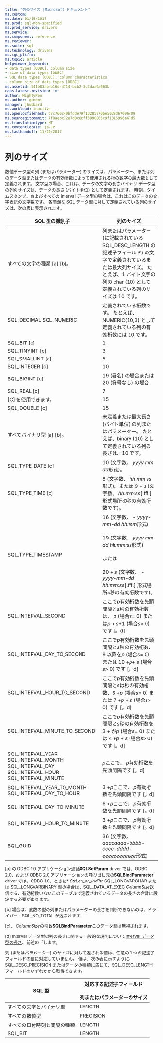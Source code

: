 ```yaml
---
title: "列のサイズ |Microsoft ドキュメント"
ms.custom: 
ms.date: 01/19/2017
ms.prod: sql-non-specified
ms.prod_service: drivers
ms.service: 
ms.component: reference
ms.reviewer: 
ms.suite: sql
ms.technology: drivers
ms.tgt_pltfrm: 
ms.topic: article
helpviewer_keywords:
- data types [ODBC], column size
- size of data types [ODBC]
- SQL data types [ODBC], column characteristics
- column size of data types [ODBC]
ms.assetid: 541b83ab-b16d-4714-bcb2-3c3daa9a963b
caps.latest.revision: "6"
author: MightyPen
ms.author: genemi
manager: jhubbard
ms.workload: Inactive
ms.openlocfilehash: d7c760c40bfdde79f13285270be5038d67096c09
ms.sourcegitcommit: 7f8aebc72e7d0c8cff3990865c9f1316996a67d5
ms.translationtype: MT
ms.contentlocale: ja-JP
ms.lasthandoff: 11/20/2017
---
```

# <a name="column-size"></a>列のサイズ
数値データ型の列 (またはパラメーター) のサイズは、パラメーター、または列のデータ型またはデータの有効桁数によって使用される桁の数字の最大数として定義されます。 文字型の場合、これは、データの文字の長さバイナリ データ型の列のサイズは、データの長さ (バイト単位) として定義されます。 時刻、タイムスタンプ、およびすべての interval データ型の場合は、これはこのデータの文字表記の文字数です。 各簡潔な SQL データ型に対して定義されている列のサイズは、次の表に表示されます。  
  
|SQL 型の識別子|列のサイズ|  
|-------------------------|-----------------|  
|すべての文字の種類 [a] [b]。|列またはパラメーター (に記載されている SQL_DESC_LENGTH の記述子フィールド) の文字で定義されているまたは最大列サイズ。 たとえば、1 バイト文字の列の char (10) として定義されている列のサイズは 10 です。|  
|SQL_DECIMAL SQL_NUMERIC|定義されている桁数です。 たとえば、NUMERIC(10,3) として定義されている列の有効桁数には 10 です。|  
|SQL_BIT [c]|1|  
|SQL_TINYINT [c]|3|  
|SQL_SMALLINT [c]|5|  
|SQL_INTEGER [c]|10|  
|SQL_BIGINT [c]|19 (署名) の場合または 20 (符号なし) の場合|  
|SQL_REAL [c]|7|  
|[C] を使用できます。|15|  
|SQL_DOUBLE [c]|15|  
|すべてバイナリ型 [a] [b]。|未定義または最大長さ (バイト単位) の列またはパラメーター。 たとえば、binary (10) として定義されている列の長さは、10 です。|  
|SQL_TYPE_DATE [c]|10 (文字数、 *yyyy mm dd*形式)。|  
|SQL_TYPE_TIME [c]|8 (文字数、 *hh mm ss*形式)、または 9 + *s* (文字数、 *hh:mm:ss*[.fff.] 形式場所*の*秒の有効桁数です)。|  
|SQL_TYPE_TIMESTAMP|16 (文字数、 *- yyyy-mm-dd hh:mm*形式)<br /><br /> 19 (文字数、 *yyyy mm dd* *hh:mm:ss*形式)<br /><br /> または<br /><br /> 20 + *s* (文字数、 *- yyyy-mm-dd hh:mm:ss*[.fff.] 形式場所*s*秒の有効桁数です)。|  
|SQL_INTERVAL_SECOND|ここで*p*有効桁数を先頭間隔と*s*秒の有効桁数は、 *p* (場合*s*= 0) または*p* + *s*+1 (場合*s*> 0) です [。d]|  
|SQL_INTERVAL_DAY_TO_SECOND|ここで*p*有効桁数を先頭間隔と*s*秒の有効桁数、9 以降を*p* (場合*s*= 0) または 10 +*p*+ *s* (場合*s*> 0) です [。d]|  
|SQL_INTERVAL_HOUR_TO_SECOND|ここで*p*有効桁数を先頭間隔と*s*は秒の有効桁数、6 +*p* (場合*s*= 0) または 7 +*p* + *s* (場合*s*> 0) です [。d]|  
|SQL_INTERVAL_MINUTE_TO_SECOND|ここで*p*有効桁数を先頭間隔と*s*秒の有効桁数を 3 + が*p* (場合*s*= 0) または 4 +*p* + *s* (場合*s*> 0) です [。d]|  
|SQL_INTERVAL_YEAR SQL_INTERVAL_MONTH SQL_INTERVAL_DAY SQL_INTERVAL_HOUR SQL_INTERVAL_MINUTE|*p*ここで、 *p*有効桁数を先頭間隔です [。d]|  
|SQL_INTERVAL_YEAR_TO_MONTH SQL_INTERVAL_DAY_TO_HOUR|3 +*p*ここで、 *p*有効桁数を先頭間隔です [。d]|  
|SQL_INTERVAL_DAY_TO_MINUTE|6 +*p*ここで、 *p*有効桁数を先頭間隔です [。d]|  
|SQL_INTERVAL_HOUR_TO_MINUTE|3 +*p*ここで、 *p*有効桁数を先頭間隔です [。d]|  
|SQL_GUID|36 (文字数、 *aaaaaaaa-bbbb-cccc-dddd-eeeeeeeeeeee*形式)|  
  
 [a] の ODBC 1.0 アプリケーション通話**SQLSetParam** driver では、ODBC 2.0、および ODBC 2.0 アプリケーションの呼び出し元の**SQLBindParameter** driver では、ODBC 1.0、ときに\* *StrLen_or_IndPtr* SQL_LONGVARCHAR または SQL_LONGVARBINARY 型の場合は、SQL_DATA_AT_EXEC *ColumnSize*送信する、有効桁数いないこのテーブルで定義されているデータの長さの合計に設定する必要があります。  
  
 [b] 場合は、変数の型の列またはパラメーターの長さを判断できないのは、ドライバー、SQL_NO_TOTAL が返されます。  
  
 [c]、 *ColumnSize*の引数**SQLBindParameter**このデータ型は無視されます。  
  
 [d] interval データ型の列の長さに関する一般的な規則について[Interval データ型の長さ](../../../odbc/reference/appendixes/interval-data-type-length.md)、前述の「します。  
  
 列 (またはパラメーター) のサイズに対して返される値は、任意の 1 つの記述子フィールドの値に対応していません。 値は、次の表に示すように、SQL_DESC_PRECISION またはデータの種類に応じて、SQL_DESC_LENGTH フィールドのいずれかから取得できます。  
  
|SQL 型|対応する記述子フィールド<br /><br /> 列またはパラメーターのサイズ|  
|--------------|--------------------------------------------------------------------|  
|すべての文字とバイナリ型|LENGTH|  
|すべての数値型|PRECISION|  
|すべての日付時刻と間隔の種類|LENGTH|  
|SQL_BIT|LENGTH|
